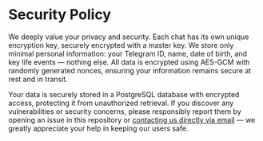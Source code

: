 # Security Policy

We deeply value your privacy and security. Each chat has its own unique encryption key, securely encrypted with a master key. We store only minimal personal information: your Telegram ID, name, date of birth, and key life events — nothing else. All data is encrypted using AES-GCM with randomly generated nonces, ensuring your information remains secure at rest and in transit.

Your data is securely stored in a PostgreSQL database with encrypted access, protecting it from unauthorized retrieval. If you discover any vulnerabilities or security concerns, please responsibly report them by opening an issue in this repository or [contacting us directly via email](mailto:nachatoi@list.ru) — we greatly appreciate your help in keeping our users safe.
